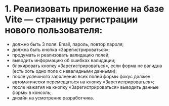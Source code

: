 # 1. Реализовать приложение на базе Vite — страницу регистрации нового пользователя:

- должно быть 3 поля: Email, пароль, повтор пароля;
- должна быть кнопка «Зарегистрироваться»;
- продумать и реализовать валидацию полей;
- выводить информацию об ошибках валидации;
- блокировать кнопку «Зарегистрироваться», если форма не валидна (есть хоть одно поле с невалидными данными);
- после успешного заполнения всех полей формы фокус должен автоматически перемещаться на кнопку «Зарегистрироваться»;
- после нажатия на кнопку «Зарегистрироваться» выводить данные формы в консоль;
- дизайн на усмотрение разработчика.
